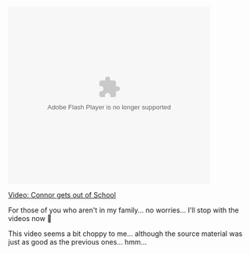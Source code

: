 <embed name="msn_soapbox" pluginspage="http://macromedia.com/go/getflashplayer" src="http://soapbox.msn.com/flash/soapbox1_1.swf" width="412" height="362" type="application/x-shockwave-flash" flashvars="c=v&v=ae13d47c-bc1c-4e4e-9ccd-d2a9470305a5" wmode="transparent" quality="high">
</embed>

  
<a title="Connor gets out of School" href="http://soapbox.msn.com/video.aspx?vid=ae13d47c-bc1c-4e4e-9ccd-d2a9470305a5" target="_new">Video: Connor gets out of School</a>

For those of you who aren't in my family... no worries... I'll stop with the videos now 🙂

This video seems a bit choppy to me... although the source material was just as good as the previous ones... hmm...